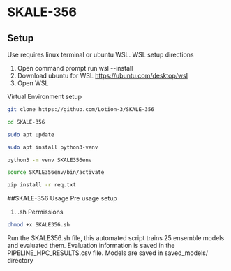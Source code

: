 # SKALE-356

## Setup

Use requires linux terminal or ubuntu WSL.
WSL setup directions
1. Open command prompt run wsl --install
2. Download ubuntu for WSL https://ubuntu.com/desktop/wsl
3. Open WSL

Virtual Environment setup
```bash
git clone https://github.com/Lotion-3/SKALE-356
```
```bash
cd SKALE-356
```
```bash
sudo apt update
```
```bash
sudo apt install python3-venv
```
```bash
python3 -m venv SKALE356env
```
```bash
source SKALE356env/bin/activate
```
```bash
pip install -r req.txt
```

##SKALE-356 Usage
Pre usage setup
1. .sh Permissions
```bash
chmod +x SKALE356.sh
```
Run the SKALE356.sh file, this automated script trains 25 ensemble models and evaluated them.
Evaluation information is saved in the PIPELINE_HPC_RESULTS.csv file.
Models are saved in saved_models/ directory
